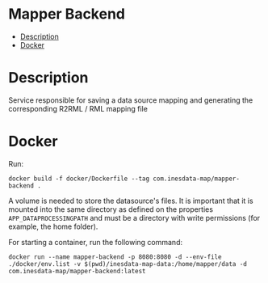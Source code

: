 # Mapper Backend

- [Description](#description)
- [Docker](#docker)

# Description
Service responsible for saving a data source mapping and generating the corresponding R2RML / RML mapping file

# Docker
Run:
```
docker build -f docker/Dockerfile --tag com.inesdata-map/mapper-backend .
```

A volume is needed to store the datasource's files. It is important that it is mounted into the same directory as defined on the properties `APP_DATAPROCESSINGPATH` and must be a directory with write permissions (for example, the home folder).
 
For starting a container, run the following command:
```
docker run --name mapper-backend -p 8080:8080 -d --env-file ./docker/env.list -v $(pwd)/inesdata-map-data:/home/mapper/data -d com.inesdata-map/mapper-backend:latest
```
